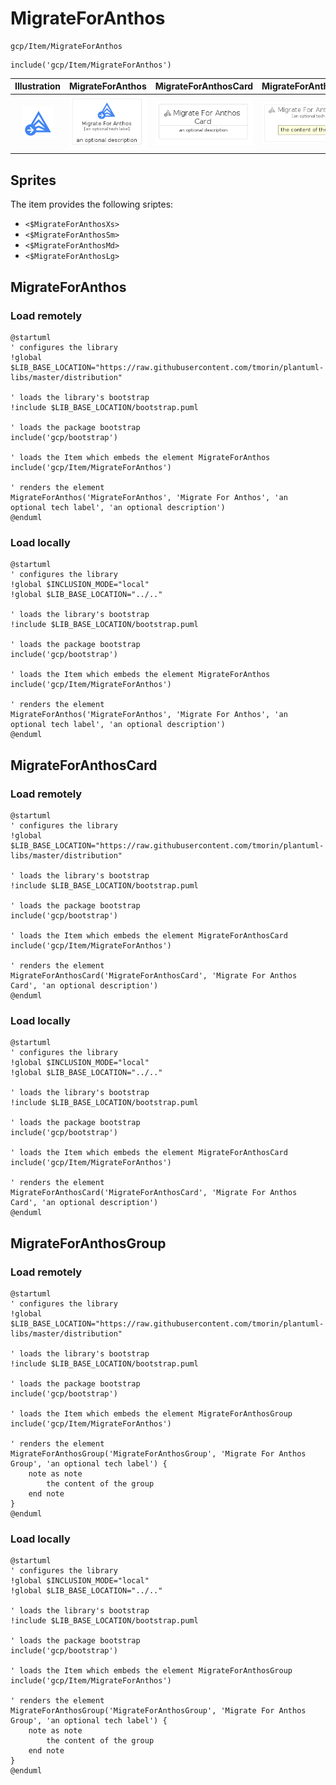 # MigrateForAnthos


```text
gcp/Item/MigrateForAnthos
```

```text
include('gcp/Item/MigrateForAnthos')
```



| Illustration | MigrateForAnthos | MigrateForAnthosCard | MigrateForAnthosGroup |
| :---: | :---: | :---: | :---: |
| ![illustration for Illustration](../../gcp/Item/MigrateForAnthos.png) | ![illustration for MigrateForAnthos](../../gcp/Item/MigrateForAnthos.Local.png) | ![illustration for MigrateForAnthosCard](../../gcp/Item/MigrateForAnthosCard.Local.png) | ![illustration for MigrateForAnthosGroup](../../gcp/Item/MigrateForAnthosGroup.Local.png) |



## Sprites
The item provides the following sriptes:

- `<$MigrateForAnthosXs>`
- `<$MigrateForAnthosSm>`
- `<$MigrateForAnthosMd>`
- `<$MigrateForAnthosLg>`





## MigrateForAnthos

### Load remotely
```plantuml
@startuml
' configures the library
!global $LIB_BASE_LOCATION="https://raw.githubusercontent.com/tmorin/plantuml-libs/master/distribution"

' loads the library's bootstrap
!include $LIB_BASE_LOCATION/bootstrap.puml

' loads the package bootstrap
include('gcp/bootstrap')

' loads the Item which embeds the element MigrateForAnthos
include('gcp/Item/MigrateForAnthos')

' renders the element
MigrateForAnthos('MigrateForAnthos', 'Migrate For Anthos', 'an optional tech label', 'an optional description')
@enduml
```

### Load locally
```plantuml
@startuml
' configures the library
!global $INCLUSION_MODE="local"
!global $LIB_BASE_LOCATION="../.."

' loads the library's bootstrap
!include $LIB_BASE_LOCATION/bootstrap.puml

' loads the package bootstrap
include('gcp/bootstrap')

' loads the Item which embeds the element MigrateForAnthos
include('gcp/Item/MigrateForAnthos')

' renders the element
MigrateForAnthos('MigrateForAnthos', 'Migrate For Anthos', 'an optional tech label', 'an optional description')
@enduml
```

## MigrateForAnthosCard

### Load remotely
```plantuml
@startuml
' configures the library
!global $LIB_BASE_LOCATION="https://raw.githubusercontent.com/tmorin/plantuml-libs/master/distribution"

' loads the library's bootstrap
!include $LIB_BASE_LOCATION/bootstrap.puml

' loads the package bootstrap
include('gcp/bootstrap')

' loads the Item which embeds the element MigrateForAnthosCard
include('gcp/Item/MigrateForAnthos')

' renders the element
MigrateForAnthosCard('MigrateForAnthosCard', 'Migrate For Anthos Card', 'an optional description')
@enduml
```

### Load locally
```plantuml
@startuml
' configures the library
!global $INCLUSION_MODE="local"
!global $LIB_BASE_LOCATION="../.."

' loads the library's bootstrap
!include $LIB_BASE_LOCATION/bootstrap.puml

' loads the package bootstrap
include('gcp/bootstrap')

' loads the Item which embeds the element MigrateForAnthosCard
include('gcp/Item/MigrateForAnthos')

' renders the element
MigrateForAnthosCard('MigrateForAnthosCard', 'Migrate For Anthos Card', 'an optional description')
@enduml
```

## MigrateForAnthosGroup

### Load remotely
```plantuml
@startuml
' configures the library
!global $LIB_BASE_LOCATION="https://raw.githubusercontent.com/tmorin/plantuml-libs/master/distribution"

' loads the library's bootstrap
!include $LIB_BASE_LOCATION/bootstrap.puml

' loads the package bootstrap
include('gcp/bootstrap')

' loads the Item which embeds the element MigrateForAnthosGroup
include('gcp/Item/MigrateForAnthos')

' renders the element
MigrateForAnthosGroup('MigrateForAnthosGroup', 'Migrate For Anthos Group', 'an optional tech label') {
    note as note
        the content of the group
    end note
}
@enduml
```

### Load locally
```plantuml
@startuml
' configures the library
!global $INCLUSION_MODE="local"
!global $LIB_BASE_LOCATION="../.."

' loads the library's bootstrap
!include $LIB_BASE_LOCATION/bootstrap.puml

' loads the package bootstrap
include('gcp/bootstrap')

' loads the Item which embeds the element MigrateForAnthosGroup
include('gcp/Item/MigrateForAnthos')

' renders the element
MigrateForAnthosGroup('MigrateForAnthosGroup', 'Migrate For Anthos Group', 'an optional tech label') {
    note as note
        the content of the group
    end note
}
@enduml
```

